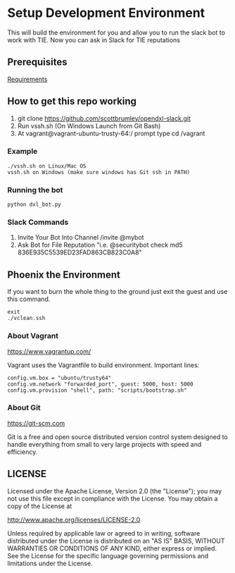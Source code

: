 # Setup Development Environment
This will build the environment for you and allow you to run the slack bot to work with TIE.  Now you can ask in Slack for TIE reputations

## Prerequisites
 [Requirements](docs/requirements.md)

## How to get this repo working

1. git clone https://github.com/scottbrumley/opendxl-slack.git
2. Run vssh.sh (On Windows Launch from Git Bash)
3. At vagrant@vagrant-ubuntu-trusty-64:/ prompt type cd /vagrant


### Example
```
./vssh.sh on Linux/Mac OS
vssh.sh on Windows (make sure windows has Git ssh in PATH)
```

### Running the bot
```
python dxl_bot.py
```

### Slack Commands
1. Invite Your Bot Into Channel /invite @mybot
2. Ask Bot for File Reputation "i.e. @securitybot check md5 836E935C5539ED23FAD863CB823C0A8"

## Phoenix the Environment
If you want to burn the whole thing to the ground just exit the guest and use this command.
```
exit
./vclean.ssh
```

### About Vagrant
https://www.vagrantup.com/

Vagrant uses the Vagrantfile to build environment.  Important lines:
```
config.vm.box = "ubuntu/trusty64"
config.vm.network "forwarded_port", guest: 5000, host: 5000
config.vm.provision "shell", path: "scripts/bootstrap.sh"
```

### About Git
https://git-scm.com

Git is a free and open source distributed version control system designed to handle everything from small to very large projects with speed and efficiency.

## LICENSE

Licensed under the Apache License, Version 2.0 (the "License"); you may not use this file except in compliance with the License. You may obtain a copy of the License at

http://www.apache.org/licenses/LICENSE-2.0

Unless required by applicable law or agreed to in writing, software distributed under the License is distributed on an "AS IS" BASIS, WITHOUT WARRANTIES OR CONDITIONS OF ANY KIND, either express or implied. See the License for the specific language governing permissions and limitations under the License.
